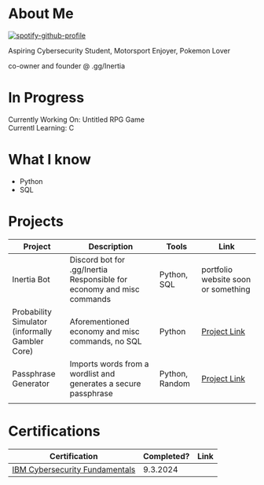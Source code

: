 
# About Me 
[![spotify-github-profile](https://spotify-github-profile.kittinanx.com/api/view?uid=31qr5plncm2v3ncdynjrdjqhp2vu&cover_image=true&theme=natemoo-re&show_offline=true&background_color=121212&interchange=false&bar_color=53b14f&bar_color_cover=false)](https://spotify-github-profile.kittinanx.com/api/view?uid=31qr5plncm2v3ncdynjrdjqhp2vu&redirect=true)

Aspiring Cybersecurity Student, Motorsport Enjoyer, Pokemon Lover

co-owner and founder @ .gg/Inertia

# In Progress
Currently Working On: Untitled RPG Game<br />
Currentl Learning: C

# What I know
- Python
- SQL

# Projects
|     Project     |                 Description                |     Tools       |      Link       |
| --------------- | ------------------------------------- | --------------- | --------------- |
|Inertia Bot | Discord bot for .gg/Inertia<br />Responsible for economy and misc commands| Python, SQL | portfolio website soon or something | 
|Probability Simulator<br />(informally Gambler Core) | Aforementioned economy and misc commands, no SQL | Python | [Project Link](https://github.com/Cubxfy/Probability-Simulator)|
|Passphrase Generator|Imports words from a wordlist and generates a secure passphrase | Python, Random | [Project Link](https://github.com/Cubxfy/Passphrase-Generator)|
|                 |                                       |                 |                 |


# Certifications 
|     Certification     |               Completed?               |     Link       |
| --------------------  | -------------------------------------- | ---------------| 
| [IBM Cybersecurity Fundamentals](https://www.ibm.com/training/badge/cybersecurity-fundamentals)   |               9.3.2024         |            | 


